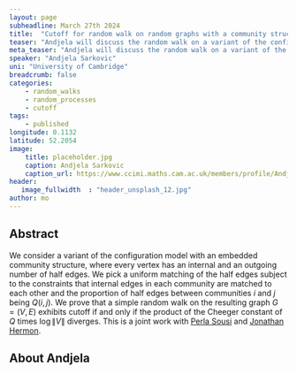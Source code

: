 ```yaml
---
layout: page
subheadline: March 27th 2024
title:  "Cutoff for random walk on random graphs with a community structure"
teaser: "Andjela will discuss the random walk on a variant of the configuration with a community structure. She will prove results on whether this walk displays a cut-off phenomenon. This is a joint work with Perla Sousi and Jonathan Hermon. "
meta_teaser: "Andjela will discuss the random walk on a variant of the configuration with a community structure. She will prove results on whether this walk displays a cut-off phenomenon. This is a joint work with Perla Sousi and Jonathan Hermon. "
speaker: "Andjela Sarkovic"
uni: "University of Cambridge"
breadcrumb: false
categories:
    - random_walks
    - random_processes
    - cutoff
tags:
    - published
longitude: 0.1132
latitude: 52.2054 
image:
    title: placeholder.jpg
    caption: Andjela Sarkovic
    caption_url: https://www.ccimi.maths.cam.ac.uk/members/profile/Andjela%20Sarkovic/
header:
   image_fullwidth  : "header_unsplash_12.jpg"
author: mo
---
```


## Abstract

We consider a variant of the configuration model with an embedded community structure, where every vertex has an internal and an outgoing number of half edges. We pick a uniform matching of the half edges subject to the constraints that internal edges in each community are matched to each other and the proportion of half edges between communities $i$ and $j$ being $Q(i,j)$. We prove that a simple random walk on the resulting graph $G=(V,E)$ exhibits cutoff if and only if the product of the Cheeger constant of $Q$ times $\log\|V\|$ diverges. This is a joint work with [Perla Sousi](http://www.statslab.cam.ac.uk/~ps422/) and [Jonathan Hermon](https://personal.math.ubc.ca/~jhermon/).

## About Andjela

